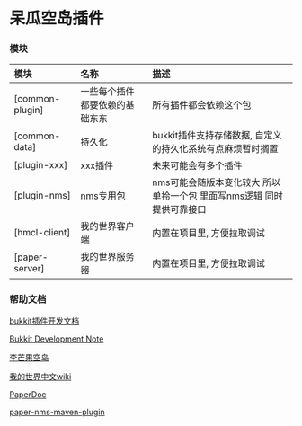 # 呆瓜空岛插件

### 模块

| 模块              | 名称              | 描述                                       |  
|:----------------|:----------------|:-----------------------------------------|
| [common-plugin] | 一些每个插件都要依赖的基础东东 | 所有插件都会依赖这个包                              |
| [common-data]   | 持久化             | bukkit插件支持存储数据, 自定义的持久化系统有点麻烦暂时搁置        |
| [plugin-xxx]    | xxx插件           | 未来可能会有多个插件                               |
| [plugin-nms]    | nms专用包          | nms可能会随版本变化较大 所以单拎一个包 里面写nms逻辑 同时提供可靠接口  |
| [hmcl-client]   | 我的世界客户端         | 内置在项目里, 方便拉取调试                           |
| [paper-server]  | 我的世界服务器         | 内置在项目里, 方便拉取调试                           |

### 帮助文档

[bukkit插件开发文档](https://bukkit.windit.net/javadoc/)

[Bukkit Development Note](https://bdn.tdiant.net/#/)

[李芒果空岛](https://github.com/jsorrell/CarpetSkyAdditions/blob/main/docs/zh_cn/README.md)

[我的世界中文wiki](https://minecraft-zh.gamepedia.com/Minecraft_Wiki)

[PaperDoc](https://docs.papermc.io/paper/dev/project-setup)

[paper-nms-maven-plugin](https://github.com/Alvinn8/paper-nms-maven-plugin)